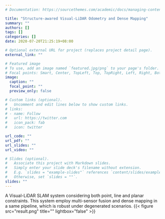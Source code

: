 ```yaml
---
# Documentation: https://sourcethemes.com/academic/docs/managing-content/

title: "Structure-awared Visual-LiDAR Odometry and Dense Mapping"
summary: ""
authors: []
tags: []
categories: []
date: 2020-07-20T21:25:19+08:00

# Optional external URL for project (replaces project detail page).
external_link: ""

# Featured image
# To use, add an image named `featured.jpg/png` to your page's folder.
# Focal points: Smart, Center, TopLeft, Top, TopRight, Left, Right, BottomLeft, Bottom, BottomRight.
image:
  caption: ""
  focal_point: ""
  preview_only: false

# Custom links (optional).
#   Uncomment and edit lines below to show custom links.
# links:
# - name: Follow
#   url: https://twitter.com
#   icon_pack: fab
#   icon: twitter

url_code: ""
url_pdf: ""
url_slides: ""
url_video: ""

# Slides (optional).
#   Associate this project with Markdown slides.
#   Simply enter your slide deck's filename without extension.
#   E.g. `slides = "example-slides"` references `content/slides/example-slides.md`.
#   Otherwise, set `slides = ""`.
slides: ""
---
```

A Visual-LiDAR SLAM system considering both point, line and planar constraints. This system employ multi-sensor fusion and dense mapping in a same pipeline, which is robust under degenerated scenarios.
{{< figure src="result.png" title="" lightbox="false" >}}